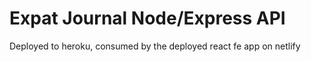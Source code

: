 # Expat Journal Node/Express API
Deployed to heroku, consumed by the deployed react fe app on netlify
